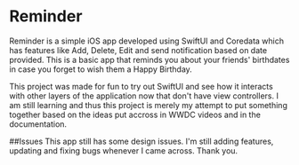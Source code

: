 # Reminder
Reminder is a simple iOS app developed using SwiftUI and Coredata which has features like Add, Delete, Edit and send notification based on date provided. This is a basic app that reminds you about your friends' birthdates in case you forget to wish them a Happy Birthday. 

This project was made for fun to try out SwiftUI and see how it interacts with other layers of the application now that don't have view controllers. I am still learning and thus this project is merely my attempt to put something together based on the ideas put accross in WWDC videos and in the documentation.

##Issues
This app still has some design issues. I'm still adding features, updating and fixing bugs whenever I came across. Thank you.

